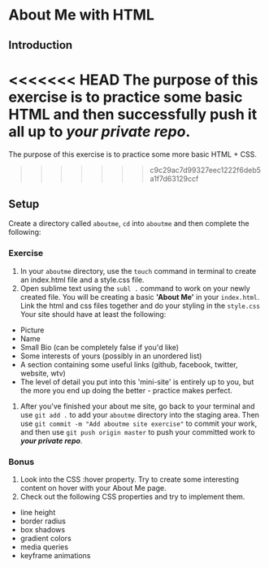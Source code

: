 # About Me with HTML

## Introduction
<<<<<<< HEAD
The purpose of this exercise is to practice some basic HTML and then successfully push it all up to _**your private repo**_.
=======
The purpose of this exercise is to practice some more basic HTML + CSS.
>>>>>>> c9c29ac7d99327eec1222f6deb5a1f7d63129ccf

## Setup
Create a directory called `aboutme`, `cd` into `aboutme` and then complete the following:

### Exercise
1. In your `aboutme` directory, use the `touch` command in terminal to create an index.html file and a style.css file.
1. Open sublime text using the `subl .` command to work on your newly created file. You will be creating a basic **'About Me'** in your `index.html`. Link the html and css files together and do your styling in the `style.css` Your site should have at least the following:
  - Picture
  - Name
  - Small Bio (can be completely false if you'd like)
  - Some interests of yours (possibly in an unordered list)
  - A section containing some useful links (github, facebook, twitter, website, wtv)
  - The level of detail you put into this 'mini-site' is entirely up to you, but the more you end up doing the better - practice makes perfect.
1. After you've finished your about me site, go back to your terminal and use `git add .` to add your `aboutme` directory into the staging area. Then use `git commit -m "Add aboutme site exercise"` to commit your work, and then use `git push origin master` to push your committed work to _**your private repo**_.


### Bonus

1. Look into the CSS :hover property. Try to create some interesting content on hover with your About Me page.
2. Check out the following CSS properties and try to implement them.
 - line height
 - border radius
 - box shadows
 - gradient colors
 - media queries
 - keyframe animations

